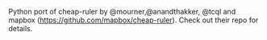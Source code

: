 Python port of cheap-ruler by @mourner,@anandthakker, @tcql and mapbox (https://github.com/mapbox/cheap-ruler). Check out their repo for details.  

